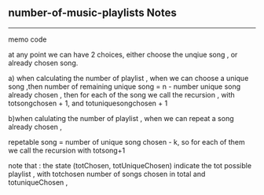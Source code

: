 <h2>number-of-music-playlists Notes</h2><hr>memo code 

at any  point we can have 2 choices, either choose the unqiue song , or already chosen song.

a) when calculating the  number of playlist , when we can choose a unique song ,then number of remaining unique song  = n - number  unique song already chosen , then for each of the song we call the recursion , with totsongchosen + 1, and totuniquesongchosen + 1


b)when calulating the number of playlist , when we can repeat a song already chosen , 

repetable song = number of unique song chosen - k, so for each of them we call the recursion with totsong+1


note that : 
the state (totChosen, totUniqueChosen) indicate the tot possible playlist , with totchosen number of songs chosen in total and totuniqueChosen , 